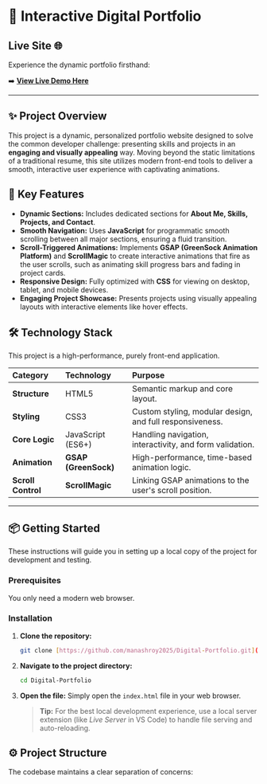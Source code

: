 # 🚀 Interactive Digital Portfolio

## Live Site 🌐

Experience the dynamic portfolio firsthand:

➡️ **[View Live Demo Here](https://manashroy2025.github.io/Digital-Portfolio/)**

---

## ✨ Project Overview

This project is a dynamic, personalized portfolio website designed to solve the common developer challenge: presenting skills and projects in an **engaging and visually appealing** way. Moving beyond the static limitations of a traditional resume, this site utilizes modern front-end tools to deliver a smooth, interactive user experience with captivating animations.

## 🌟 Key Features

* **Dynamic Sections:** Includes dedicated sections for **About Me, Skills, Projects, and Contact**.
* **Smooth Navigation:** Uses **JavaScript** for programmatic smooth scrolling between all major sections, ensuring a fluid transition.
* **Scroll-Triggered Animations:** Implements **GSAP (GreenSock Animation Platform)** and **ScrollMagic** to create interactive animations that fire as the user scrolls, such as animating skill progress bars and fading in project cards.
* **Responsive Design:** Fully optimized with **CSS** for viewing on desktop, tablet, and mobile devices.
* **Engaging Project Showcase:** Presents projects using visually appealing layouts with interactive elements like hover effects.

## 🛠️ Technology Stack

This project is a high-performance, purely front-end application.

| Category | Technology | Purpose |
| :--- | :--- | :--- |
| **Structure** | HTML5 | Semantic markup and core layout. |
| **Styling** | CSS3 | Custom styling, modular design, and full responsiveness. |
| **Core Logic** | JavaScript (ES6+) | Handling navigation, interactivity, and form validation. |
| **Animation** | **GSAP (GreenSock)** | High-performance, time-based animation logic. |
| **Scroll Control** | **ScrollMagic** | Linking GSAP animations to the user's scroll position. |

---

## 📦 Getting Started

These instructions will guide you in setting up a local copy of the project for development and testing.

### Prerequisites

You only need a modern web browser.

### Installation

1.  **Clone the repository:**
    ```bash
    git clone [https://github.com/manashroy2025/Digital-Portfolio.git](https://github.com/manashroy2025/Digital-Portfolio.git)
    ```
2.  **Navigate to the project directory:**
    ```bash
    cd Digital-Portfolio
    ```
3.  **Open the file:**
    Simply open the `index.html` file in your web browser.

    > **Tip:** For the best local development experience, use a local server extension (like *Live Server* in VS Code) to handle file serving and auto-reloading.

## ⚙️ Project Structure

The codebase maintains a clear separation of concerns:

